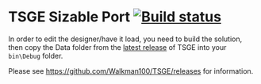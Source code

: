 # TSGE Sizable Port [![Build status](https://ci.appveyor.com/api/projects/status/fi8sp9cqfqi91ekb)](https://ci.appveyor.com/project/Walkman100/TSGE)

In order to edit the designer/have it load, you need to build the solution, then copy the Data folder from the [latest release](https://github.com/atom0s/TSGE/releases/tag/v2.3.0.1) of TSGE into your `bin\Debug` folder.

Please see https://github.com/Walkman100/TSGE/releases for information.
